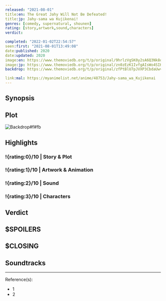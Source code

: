 ```yaml
---
released: "2021-08-01"
title:en: The Great Jahy Will Not Be Defeated!
title:jp: Jahy-sama wa Kujikenai!
genres: [comedy, supernatural, shounen]
rating: [story,artwork,sound,characters]
verdict:

completed: "2022-01-02T22:54:57"
seen:first: "2021-08-01T13:49:08"
date:published: 2020
date:updated: 2020
image:en: https://www.themoviedb.org/t/p/original/9hrlzVgSK0y2sA6Q3Nk8oSOIYUD.jpg
image:jp: https://www.themoviedb.org/t/p/original/zn0zEzK1IvfgAIsWo4SIHKLjJij.jpg
backdrop: https://www.themoviedb.org/t/p/original/zfPtBlU7pJVXP3CbdaUwvlAkGKv.jpg

link:mal: https://myanimelist.net/anime/48753/Jahy-sama_wa_Kujikenai
---
```



## Synopsis

## Plot

![Backdrop#f#fb](https://www.themoviedb.org/t/p/original/clsLGcG4OWy1FMywOS0yUXWLWVE.jpg "Source: TMDB")

## Highlights

### !{rating:0}/10 | Story & Plot

### !{rating:1}/10 | Artwork & Animation

### !{rating:2}/10 | Sound

### !{rating:3}/10 | Characters

## Verdict

## $SPOILERS

## $CLOSING

## Soundtracks

***
Reference(s):

- 1
- 2
